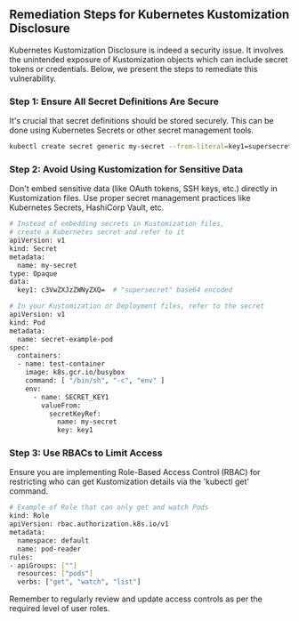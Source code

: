 

## Remediation Steps for Kubernetes Kustomization Disclosure

Kubernetes Kustomization Disclosure is indeed a security issue. It involves the unintended exposure of Kustomization objects which can include secret tokens or credentials. Below, we present the steps to remediate this vulnerability.

### Step 1: Ensure All Secret Definitions Are Secure

It's crucial that secret definitions should be stored securely. This can be done using Kubernetes Secrets or other secret management tools.

```bash
kubectl create secret generic my-secret --from-literal=key1=supersecret
```

### Step 2: Avoid Using Kustomization for Sensitive Data

Don't embed sensitive data (like OAuth tokens, SSH keys, etc.) directly in Kustomization files. Use proper secret management practices like Kubernetes Secrets, HashiCorp Vault, etc.

```bash
# Instead of embedding secrets in Kustomization files,
# create a Kubernetes secret and refer to it
apiVersion: v1
kind: Secret
metadata:
  name: my-secret
type: Opaque
data:
  key1: c3VwZXJzZWNyZXQ=  # "supersecret" base64 encoded
```

```bash
# In your Kustomization or Deployment files, refer to the secret
apiVersion: v1
kind: Pod
metadata:
  name: secret-example-pod
spec:
  containers:
  - name: test-container
    image: k8s.gcr.io/busybox
    command: [ "/bin/sh", "-c", "env" ]
    env:
      - name: SECRET_KEY1
        valueFrom:
          secretKeyRef:
            name: my-secret
            key: key1
```


### Step 3: Use RBACs to Limit Access

Ensure you are implementing Role-Based Access Control (RBAC) for restricting who can get Kustomization details via the 'kubectl get' command.

```bash
# Example of Role that can only get and watch Pods
kind: Role
apiVersion: rbac.authorization.k8s.io/v1
metadata:
  namespace: default
  name: pod-reader
rules:
- apiGroups: [""]
  resources: ["pods"]
  verbs: ["get", "watch", "list"]
```

Remember to regularly review and update access controls as per the required level of user roles.